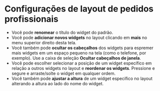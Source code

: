 # **Configurações de layout de pedidos profissionais**

- Você pode **renomear** o título do widget do padrão.
- Você pode **adicionar novos widgets** no layout clicando em **mais** no menu superior direito desta tela.
- Você também pode **ocultar os cabeçalhos** dos widgets para espremer mais widgets em um espaço pequeno na tela (como o telefone, por exemplo). Use a caixa de seleção **Ocultar cabeçalhos de janela**.
- Você pode escolher selecionar a posição de um widget específico em relação a outros widgets no layout e **reordenar os widgets**. Pressione e segure e arraste/solte o widget em qualquer ordem.
- Você também pode **ajustar a altura** de um widget específico no layout alterando a altura ao lado do nome do widget.

